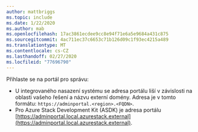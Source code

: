 ```yaml
---
author: mattbriggs
ms.topic: include
ms.date: 1/22/2020
ms.author: mab
ms.openlocfilehash: 17ac3861ecdee9cc8e94f71e6a5e9684a431c875
ms.sourcegitcommit: 4ac711ec37c6653c71b126d09c1f93ec4215a489
ms.translationtype: MT
ms.contentlocale: cs-CZ
ms.lasthandoff: 02/27/2020
ms.locfileid: "77696790"
---
```

Přihlaste se na portál pro správu:

* U integrovaného nasazení systému se adresa portálu liší v závislosti na oblasti vašeho řešení a názvu externí domény. Adresa je v tomto formátu: `https://adminportal.<region>.<FQDN>`.
* Pro Azure Stack Development Kit (ASDK) je adresa portálu [https://adminportal.local.azurestack.external](https://adminportal.local.azurestack.external).